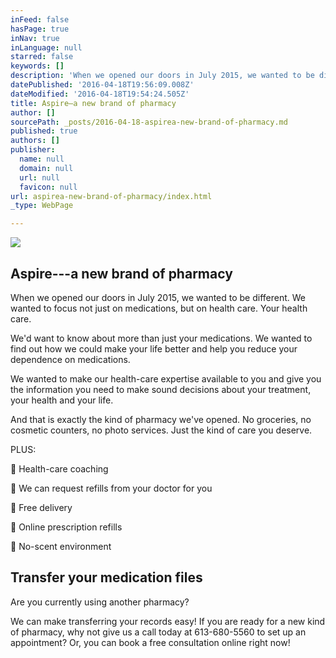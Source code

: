 ```yaml
---
inFeed: false
hasPage: true
inNav: true
inLanguage: null
starred: false
keywords: []
description: 'When we opened our doors in July 2015, we wanted to be different. We wanted to focus not just on medications, but on health care. Your health care. '
datePublished: '2016-04-18T19:56:09.008Z'
dateModified: '2016-04-18T19:54:24.505Z'
title: Aspire—a new brand of pharmacy
author: []
sourcePath: _posts/2016-04-18-aspirea-new-brand-of-pharmacy.md
published: true
authors: []
publisher:
  name: null
  domain: null
  url: null
  favicon: null
url: aspirea-new-brand-of-pharmacy/index.html
_type: WebPage

---
```

![](https://s3-us-west-2.amazonaws.com/the-grid-img/p/473e04b86c040f0be214c172b7062716e7ce7bd9.jpg)

## Aspire---a new brand of pharmacy

When we opened our doors in July 2015, we wanted to be different. We wanted to focus not just on medications, but on health care. Your health care. 

We'd want to know about more than just your medications. We wanted to find out how we could make your life better and help you reduce your dependence on medications. 

We wanted to make our health-care expertise available to you and give you the information you need to make sound decisions about your treatment, your health and your life. 

And that is exactly the kind of pharmacy we've opened. No groceries, no cosmetic counters, no photo services. Just the kind of care you deserve.

PLUS: 

 Health-care coaching 

 We can request refills from your doctor for you 

 Free delivery 

 Online prescription refills 

 No-scent environment

## Transfer your medication files 

Are you currently using another pharmacy? 

We can make transferring your records easy! If you are ready for a new kind of pharmacy, why not give us a call today at 613-680-5560 to set up an appointment? Or, you can book a free consultation online right now!